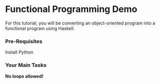 # Functional Programming Demo

For this tutorial, you will be converting an object-oriented program into a functional program using Haskell. 

### Pre-Requisites

Install Python


### Your Main Tasks 
**No loops allowed!**